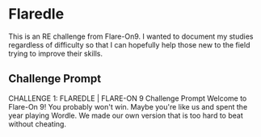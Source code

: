 # Flaredle
This is an RE challenge from Flare-On9. I wanted to document my studies regardless of difficulty so that I can hopefully help those new to the field trying to improve their skills.

## Challenge Prompt
CHALLENGE 1: FLAREDLE | FLARE-ON 9
Challenge Prompt
Welcome to Flare-On 9!
You probably won't win. Maybe you're like us and spent the year playing Wordle. We made our own version that is too
hard to beat without cheating.
